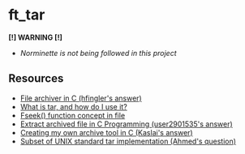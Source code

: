# ft_tar

**[!] WARNING [!]** 
- *Norminette is not being followed in this project*

## Resources

- [File archiver in C (hfingler's answer)](https://stackoverflow.com/a/4287935)
- [What is tar, and how do I use it?](https://kb.iu.edu/d/acfi)
- [Fseek() function concept in file](https://www.youtube.com/watch?v=qBWh3ET6nqY)
- [Extract archived file in C Programming (user2901535's answer)](https://stackoverflow.com/a/19487639)
- [Creating my own archive tool in C (Kaslai's answer)](https://stackoverflow.com/a/29644552)
- [Subset of UNIX standard tar implementation (Ahmed's question)](https://codereview.stackexchange.com/q/115575)
